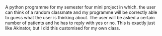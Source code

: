 A python programme for my semester four mini project in which. the user can think of a random classmate and my programme will be correctly able to guess what the user is thinking about. The user will be asked a certain number of patients and he has to reply with yes or no. This is exactly just like Akinator, but I did this customised for my own class.
